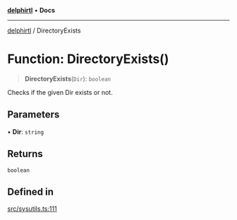 [**delphirtl**](../README.md) • **Docs**

***

[delphirtl](../globals.md) / DirectoryExists

# Function: DirectoryExists()

> **DirectoryExists**(`Dir`): `boolean`

Checks if the given Dir exists or not.

## Parameters

• **Dir**: `string`

## Returns

`boolean`

## Defined in

[src/sysutils.ts:111](https://github.com/chuacw/delphirtl/blob/1a0a3e89a2d0f0bb95b58dc274ba81b7da57ba8c/src/sysutils.ts#L111)
